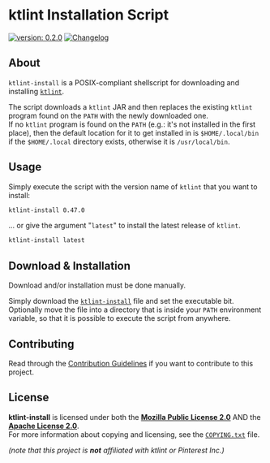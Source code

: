 <!--
  Copyright (c) 2022 Michael Federczuk
  SPDX-License-Identifier: CC-BY-SA-4.0
-->

# ktlint Installation Script #

[version_shield]: https://img.shields.io/badge/version-0.2.0-informational.svg
[release_page]: https://github.com/mfederczuk/ktlint-install/releases/tag/v0.2.0 "Release v0.2.0"
[![version: 0.2.0][version_shield]][release_page]
[![Changelog](https://img.shields.io/badge/-Changelog-informational.svg)](CHANGELOG.md "Changelog")

## About ##

`ktlint-install` is a POSIX-compliant shellscript for downloading and installing [`ktlint`][ktlint].

The script downloads a `ktlint` JAR and then replaces the existing `ktlint` program found on the `PATH` with the newly
downloaded one.  
If no `ktlint` program is found on the `PATH` (e.g.: it's not installed in the first place), then the default location
for it to get installed in is `$HOME/.local/bin` if the `$HOME/.local` directory exists, otherwise it is `/usr/local/bin`.

[ktlint]: https://github.com/pinterest/ktlint

## Usage ##

Simply execute the script with the version name of `ktlint` that you want to install:

```sh
ktlint-install 0.47.0
```

... or give the argument "`latest`" to install the latest release of `ktlint`.

```sh
ktlint-install latest
```

## Download & Installation ##

Download and/or installation must be done manually.

Simply download the [`ktlint-install`](ktlint-install) file and set the executable bit.  
Optionally move the file into a directory that is inside your `PATH` environment variable, so that it is possible to
execute the script from anywhere.

## Contributing ##

Read through the [Contribution Guidelines](CONTRIBUTING.md) if you want to contribute to this project.

## License ##

**ktlint-install** is licensed under both the [**Mozilla Public License 2.0**](LICENSES/MPL-2.0.txt) AND the
[**Apache License 2.0**](LICENSES/Apache-2.0.txt).  
For more information about copying and licensing, see the [`COPYING.txt`](COPYING.txt) file.

_(note that this project is **not** affiliated with ktlint or Pinterest Inc.)_
